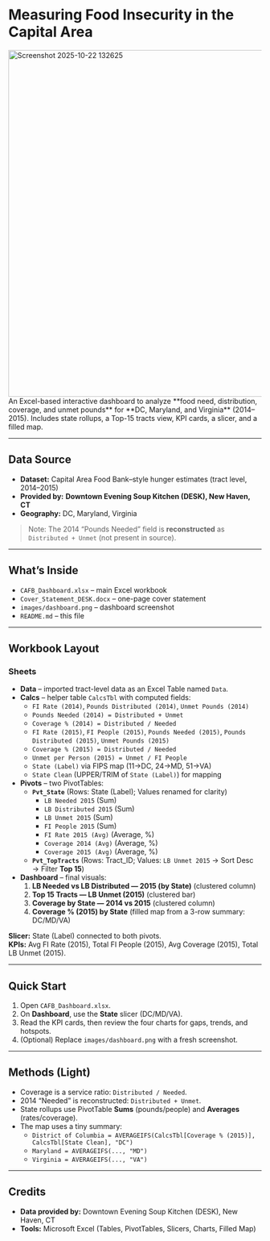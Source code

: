 # Measuring Food Insecurity in the Capital Area 

<img width="1610" height="688" alt="Screenshot 2025-10-22 132625" src="https://github.com/user-attachments/assets/0ef1426e-bf2c-4d91-9e3d-926e32ca9773" />
An Excel-based interactive dashboard to analyze **food need, distribution, coverage, and unmet pounds** for **DC, Maryland, and Virginia** (2014–2015). Includes state rollups, a Top-15 tracts view, KPI cards, a slicer, and a filled map.

---

## Data Source
- **Dataset:** Capital Area Food Bank–style hunger estimates (tract level, 2014–2015)  
- **Provided by:** **Downtown Evening Soup Kitchen (DESK), New Haven, CT**  
- **Geography:** DC, Maryland, Virginia  
> Note: The 2014 “Pounds Needed” field is **reconstructed** as `Distributed + Unmet` (not present in source).

---

## What’s Inside
- `CAFB_Dashboard.xlsx` – main Excel workbook  
- `Cover_Statement_DESK.docx` – one-page cover statement  
- `images/dashboard.png` – dashboard screenshot  
- `README.md` – this file

---

## Workbook Layout

### Sheets
- **Data** – imported tract-level data as an Excel Table named `Data`.
- **Calcs** – helper table `CalcsTbl` with computed fields:
  - `FI Rate (2014)`, `Pounds Distributed (2014)`, `Unmet Pounds (2014)`
  - `Pounds Needed (2014) = Distributed + Unmet`
  - `Coverage % (2014) = Distributed / Needed`
  - `FI Rate (2015)`, `FI People (2015)`, `Pounds Needed (2015)`, `Pounds Distributed (2015)`, `Unmet Pounds (2015)`
  - `Coverage % (2015) = Distributed / Needed`
  - `Unmet per Person (2015) = Unmet / FI People`
  - `State (Label)` via FIPS map (11→DC, 24→MD, 51→VA)
  - `State Clean` (UPPER/TRIM of `State (Label)`) for mapping
- **Pivots** – two PivotTables:
  - **`Pvt_State`** (Rows: State (Label); Values renamed for clarity)
    - `LB Needed 2015` (Sum)  
    - `LB Distributed 2015` (Sum)  
    - `LB Unmet 2015` (Sum)  
    - `FI People 2015` (Sum)  
    - `FI Rate 2015 (Avg)` (Average, %)  
    - `Coverage 2014 (Avg)` (Average, %)  
    - `Coverage 2015 (Avg)` (Average, %)
  - **`Pvt_TopTracts`** (Rows: Tract_ID; Values: `LB Unmet 2015` → Sort Desc → Filter **Top 15**)
- **Dashboard** – final visuals:
  1) **LB Needed vs LB Distributed — 2015 (by State)** (clustered column)  
  2) **Top 15 Tracts — LB Unmet (2015)** (clustered bar)  
  3) **Coverage by State — 2014 vs 2015** (clustered column)  
  4) **Coverage % (2015) by State** (filled map from a 3-row summary: DC/MD/VA)

**Slicer:** State (Label) connected to both pivots.  
**KPIs:** Avg FI Rate (2015), Total FI People (2015), Avg Coverage (2015), Total LB Unmet (2015).

---

## Quick Start
1. Open `CAFB_Dashboard.xlsx`.  
2. On **Dashboard**, use the **State** slicer (DC/MD/VA).  
3. Read the KPI cards, then review the four charts for gaps, trends, and hotspots.  
4. (Optional) Replace `images/dashboard.png` with a fresh screenshot.

---

## Methods (Light)
- Coverage is a service ratio: `Distributed / Needed`.  
- 2014 “Needed” is reconstructed: `Distributed + Unmet`.  
- State rollups use PivotTable **Sums** (pounds/people) and **Averages** (rates/coverage).  
- The map uses a tiny summary:
  - `District of Columbia = AVERAGEIFS(CalcsTbl[Coverage % (2015)], CalcsTbl[State Clean], "DC")`
  - `Maryland = AVERAGEIFS(..., "MD")`
  - `Virginia = AVERAGEIFS(..., "VA")`

---

## Credits
- **Data provided by:** Downtown Evening Soup Kitchen (DESK), New Haven, CT  
- **Tools:** Microsoft Excel (Tables, PivotTables, Slicers, Charts, Filled Map)
